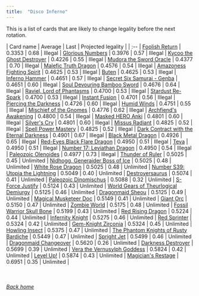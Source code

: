 ```yaml
---
title:  "Disco Inferno"
---
```


This is a list of cards that are likely to change legality before the next rotation.

| Card name | Average | Last | Projected legality |
| :-- |
[Foolish Return](https://db.ygoprodeck.com/card/?search=Foolish%20Return) | 0.3353 | 0.68 | Illegal |
[Glorious Numbers](https://db.ygoprodeck.com/card/?search=Glorious%20Numbers) | 0.3976 | 0.57 | Illegal |
[Kycoo the Ghost Destroyer](https://db.ygoprodeck.com/card/?search=Kycoo%20the%20Ghost%20Destroyer) | 0.4226 | 0.55 | Illegal |
[Mudora the Sword Oracle](https://db.ygoprodeck.com/card/?search=Mudora%20the%20Sword%20Oracle) | 0.4377 | 0.70 | Illegal |
[Malefic Truth Dragon](https://db.ygoprodeck.com/card/?search=Malefic%20Truth%20Dragon) | 0.4576 | 0.54 | Illegal |
[Amazoness Fighting Spirit](https://db.ygoprodeck.com/card/?search=Amazoness%20Fighting%20Spirit) | 0.4625 | 0.53 | Illegal |
[Buten](https://db.ygoprodeck.com/card/?search=Buten) | 0.4625 | 0.53 | Illegal |
[Inferno Hammer](https://db.ygoprodeck.com/card/?search=Inferno%20Hammer) | 0.4651 | 0.57 | Illegal |
[Secret Six Samurai - Genba](https://db.ygoprodeck.com/card/?search=Secret%20Six%20Samurai%20-%20Genba) | 0.4651 | 0.60 | Illegal |
[Soul Devouring Bamboo Sword](https://db.ygoprodeck.com/card/?search=Soul%20Devouring%20Bamboo%20Sword) | 0.4676 | 0.64 | Illegal |
[Raviel, Lord of Phantasms](https://db.ygoprodeck.com/card/?search=Raviel,%20Lord%20of%20Phantasms) | 0.4700 | 0.53 | Illegal |
[Stardust Re-Spark](https://db.ygoprodeck.com/card/?search=Stardust%20Re-Spark) | 0.4700 | 0.53 | Illegal |
[Instant Fusion](https://db.ygoprodeck.com/card/?search=Instant%20Fusion) | 0.4701 | 0.56 | Illegal |
[Piercing the Darkness](https://db.ygoprodeck.com/card/?search=Piercing%20the%20Darkness) | 0.4726 | 0.60 | Illegal |
[Humid Winds](https://db.ygoprodeck.com/card/?search=Humid%20Winds) | 0.4751 | 0.55 | Illegal |
[Mischief of the Gnomes](https://db.ygoprodeck.com/card/?search=Mischief%20of%20the%20Gnomes) | 0.4776 | 0.62 | Illegal |
[Archfiend's Awakening](https://db.ygoprodeck.com/card/?search=Archfiend's%20Awakening) | 0.4800 | 0.54 | Illegal |
[Masked HERO Anki](https://db.ygoprodeck.com/card/?search=Masked%20HERO%20Anki) | 0.4801 | 0.60 | Illegal |
[Silver's Cry](https://db.ygoprodeck.com/card/?search=Silver's%20Cry) | 0.4801 | 0.60 | Illegal |
[Missus Radiant](https://db.ygoprodeck.com/card/?search=Missus%20Radiant) | 0.4825 | 0.52 | Illegal |
[Spell Power Mastery](https://db.ygoprodeck.com/card/?search=Spell%20Power%20Mastery) | 0.4825 | 0.52 | Illegal |
[Dark Contract with the Eternal Darkness](https://db.ygoprodeck.com/card/?search=Dark%20Contract%20with%20the%20Eternal%20Darkness) | 0.4901 | 0.67 | Illegal |
[Black Metal Dragon](https://db.ygoprodeck.com/card/?search=Black%20Metal%20Dragon) | 0.4926 | 0.65 | Illegal |
[Red-Eyes Black Flare Dragon](https://db.ygoprodeck.com/card/?search=Red-Eyes%20Black%20Flare%20Dragon) | 0.4950 | 0.51 | Illegal |
[Teva](https://db.ygoprodeck.com/card/?search=Teva) | 0.4950 | 0.51 | Illegal |
[Number 17: Leviathan Dragon](https://db.ygoprodeck.com/card/?search=Number%2017:%20Leviathan%20Dragon) | 0.4950 | 0.54 | Illegal |
[Paleozoic Olenoides](https://db.ygoprodeck.com/card/?search=Paleozoic%20Olenoides) | 0.4977 | 0.73 | Illegal |
[Thunder of Ruler](https://db.ygoprodeck.com/card/?search=Thunder%20of%20Ruler) | 0.5025 | 0.45 | Unlimited |
[Nidhogg, Generaider Boss of Ice](https://db.ygoprodeck.com/card/?search=Nidhogg,%20Generaider%20Boss%20of%20Ice) | 0.5025 | 0.48 | Unlimited |
[White Rose Dragon](https://db.ygoprodeck.com/card/?search=White%20Rose%20Dragon) | 0.5025 | 0.48 | Unlimited |
[Number S39: Utopia the Lightning](https://db.ygoprodeck.com/card/?search=Number%20S39:%20Utopia%20the%20Lightning) | 0.5049 | 0.40 | Unlimited |
[Destroyersaurus](https://db.ygoprodeck.com/card/?search=Destroyersaurus) | 0.5074 | 0.41 | Unlimited |
[Paleozoic Dinomischus](https://db.ygoprodeck.com/card/?search=Paleozoic%20Dinomischus) | 0.5088 | 0.32 | Unlimited |
[S-Force Justify](https://db.ygoprodeck.com/card/?search=S-Force%20Justify) | 0.5124 | 0.43 | Unlimited |
[World Gears of Theurlogical Demiurgy](https://db.ygoprodeck.com/card/?search=World%20Gears%20of%20Theurlogical%20Demiurgy) | 0.5125 | 0.46 | Unlimited |
[Dragonmaid Sheou](https://db.ygoprodeck.com/card/?search=Dragonmaid%20Sheou) | 0.5125 | 0.49 | Unlimited |
[Magical Musketeer Doc](https://db.ygoprodeck.com/card/?search=Magical%20Musketeer%20Doc) | 0.5149 | 0.41 | Unlimited |
[Giant Orc](https://db.ygoprodeck.com/card/?search=Giant%20Orc) | 0.5150 | 0.47 | Unlimited |
[Zombie World](https://db.ygoprodeck.com/card/?search=Zombie%20World) | 0.5175 | 0.48 | Unlimited |
[Fossil Warrior Skull Bone](https://db.ygoprodeck.com/card/?search=Fossil%20Warrior%20Skull%20Bone) | 0.5199 | 0.43 | Unlimited |
[Red Rising Dragon](https://db.ygoprodeck.com/card/?search=Red%20Rising%20Dragon) | 0.5224 | 0.44 | Unlimited |
[Infernity Knight](https://db.ygoprodeck.com/card/?search=Infernity%20Knight) | 0.5275 | 0.46 | Unlimited |
[Red Sprinter](https://db.ygoprodeck.com/card/?search=Red%20Sprinter) | 0.5324 | 0.42 | Unlimited |
[Gem-Knight Zirconia](https://db.ygoprodeck.com/card/?search=Gem-Knight%20Zirconia) | 0.5324 | 0.45 | Unlimited |
[Howling Insect](https://db.ygoprodeck.com/card/?search=Howling%20Insect) | 0.5375 | 0.47 | Unlimited |
[The Phantom Knights of Rusty Bardiche](https://db.ygoprodeck.com/card/?search=The%20Phantom%20Knights%20of%20Rusty%20Bardiche) | 0.5449 | 0.47 | Unlimited |
[Spright Jet](https://db.ygoprodeck.com/card/?search=Spright%20Jet) | 0.5499 | 0.46 | Unlimited |
[Dragonmaid Changeover](https://db.ygoprodeck.com/card/?search=Dragonmaid%20Changeover) | 0.5620 | 0.26 | Unlimited |
[Darkness Destroyer](https://db.ygoprodeck.com/card/?search=Darkness%20Destroyer) | 0.5699 | 0.39 | Unlimited |
[Vera the Vernusylph Goddess](https://db.ygoprodeck.com/card/?search=Vera%20the%20Vernusylph%20Goddess) | 0.5824 | 0.42 | Unlimited |
[Level Up!](https://db.ygoprodeck.com/card/?search=Level%20Up!) | 0.5874 | 0.43 | Unlimited |
[Magician's Restage](https://db.ygoprodeck.com/card/?search=Magician's%20Restage) | 0.6951 | 0.35 | Unlimited |

<br>

###### [Back home](index)